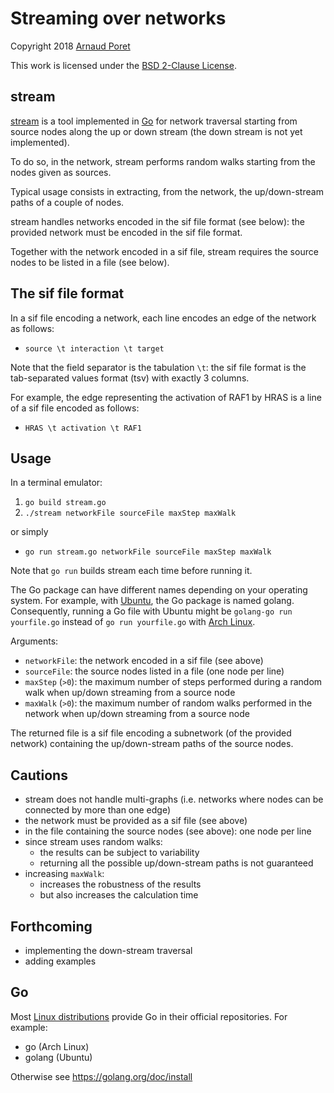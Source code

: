 # Streaming over networks

Copyright 2018 [Arnaud Poret](https://github.com/arnaudporet)

This work is licensed under the [BSD 2-Clause License](https://raw.githubusercontent.com/arnaudporet/stream/master/license.txt).

## stream

[stream](https://github.com/arnaudporet/stream) is a tool implemented in [Go](https://golang.org) for network traversal starting from source nodes along the up or down stream (the down stream is not yet implemented).

To do so, in the network, stream performs random walks starting from the nodes given as sources.

Typical usage consists in extracting, from the network, the up/down-stream paths of a couple of nodes.

stream handles networks encoded in the sif file format (see below): the provided network must be encoded in the sif file format.

Together with the network encoded in a sif file, stream requires the source nodes to be listed in a file (see below).

## The sif file format

In a sif file encoding a network, each line encodes an edge of the network as follows:
* `source \t interaction \t target`

Note that the field separator is the tabulation `\t`: the sif file format is the tab-separated values format (tsv) with exactly 3 columns.

For example, the edge representing the activation of RAF1 by HRAS is a line of a sif file encoded as follows:
* `HRAS \t activation \t RAF1`

## Usage

In a terminal emulator:
1. `go build stream.go`
2. `./stream networkFile sourceFile maxStep maxWalk`

or simply
* `go run stream.go networkFile sourceFile maxStep maxWalk`

Note that `go run` builds stream each time before running it.

The Go package can have different names depending on your operating system. For example, with [Ubuntu](https://www.ubuntu.com), the Go package is named golang. Consequently, running a Go file with Ubuntu might be `golang-go run yourfile.go` instead of `go run yourfile.go` with [Arch Linux](https://www.archlinux.org).

Arguments:
* `networkFile`: the network encoded in a sif file (see above)
* `sourceFile`: the source nodes listed in a file (one node per line)
* `maxStep` (`>0`): the maximum number of steps performed during a random walk when up/down streaming from a source node
* `maxWalk` (`>0`): the maximum number of random walks performed in the network when up/down streaming from a source node

The returned file is a sif file encoding a subnetwork (of the provided network) containing the up/down-stream paths of the source nodes.

## Cautions

* stream does not handle multi-graphs (i.e. networks where nodes can be connected by more than one edge)
* the network must be provided as a sif file (see above)
* in the file containing the source nodes (see above): one node per line
* since stream uses random walks:
    * the results can be subject to variability
    * returning all the possible up/down-stream paths is not guaranteed
* increasing `maxWalk`:
    * increases the robustness of the results
    * but also increases the calculation time

## Forthcoming

* implementing the down-stream traversal
* adding examples

## Go

Most [Linux distributions](https://distrowatch.com) provide Go in their official repositories. For example:
* go (Arch Linux)
* golang (Ubuntu)

Otherwise see https://golang.org/doc/install

